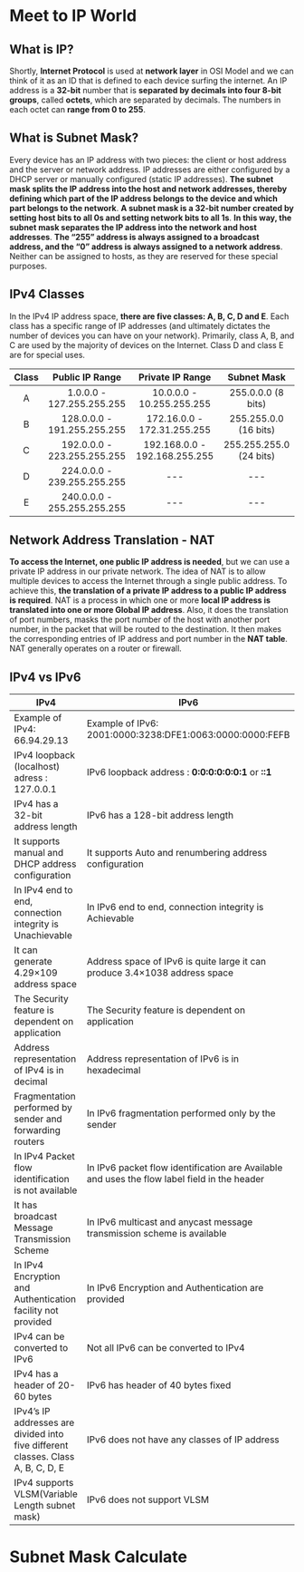 # Meet to IP World

## What is IP?

Shortly, **Internet Protocol** is used at **network layer** in OSI Model and we can think of it as an ID that is defined to each device surfing the internet. An IP address is a **32-bit** number that is **separated by decimals into four 8-bit groups**, called **octets**, which are separated by decimals. The numbers in each octet can **range from 0 to 255**.

## What is Subnet Mask?

Every device has an IP address with two pieces: the client or host address and the server or network address. IP addresses are either configured by a DHCP server or manually configured (static IP addresses). **The subnet mask splits the IP address into the host and network addresses, thereby defining which part of the IP address belongs to the device and which part belongs to the network**. **A subnet mask is a 32-bit number created by setting host bits to all 0s and setting network bits to all 1s**. **In this way, the subnet mask separates the IP address into the network and host addresses**. **The “255” address is always assigned to a broadcast address, and the “0” address is always assigned to a network address**. Neither can be assigned to hosts, as they are reserved for these special purposes.

## IPv4 Classes 

In the IPv4 IP address space, **there are five classes: A, B, C, D and E**. Each class has a specific range of IP addresses (and ultimately dictates the number of devices you can have on your network). Primarily, class A, B, and C are used by the majority of devices on the Internet. Class D and class E are for special uses.

|Class| Public IP Range | Private IP Range | Subnet Mask |
|:-:|:-:|:-:|:-:|
|A|1.0.0.0 - 127.255.255.255|10.0.0.0 - 10.255.255.255 | 255.0.0.0 (8 bits) |
|B|128.0.0.0 - 191.255.255.255|172.16.0.0 - 172.31.255.255|255.255.0.0 (16 bits)|
|C|192.0.0.0 - 223.255.255.255|192.168.0.0 - 192.168.255.255|255.255.255.0 (24 bits)|
|D|224.0.0.0 - 239.255.255.255|---|---|
|E|240.0.0.0 - 255.255.255.255|---|---|


## Network Address Translation - NAT

**To access the Internet, one public IP address is needed**, but we can use a private IP address in our private network. The idea of NAT is to allow multiple devices to access the Internet through a single public address. To achieve this, **the translation of a private IP address to a public IP address is required**. NAT is a process in which one or more **local IP address is translated into one or more Global IP address**. Also, it does the translation of port numbers, masks the port number of the host with another port number, in the packet that will be routed to the destination. It then makes the corresponding entries of IP address and port number in the **NAT table**. NAT generally operates on a router or firewall. 

## IPv4 vs IPv6

| IPv4 |IPv6 |
|---|---|
|Example of IPv4:  66.94.29.13|Example of IPv6: 2001:0000:3238:DFE1:0063:0000:0000:FEFB|
| IPv4 loopback (localhost) adress : 127.0.0.1 | IPv6 loopback address : **0:0:0:0:0:0:1** or **::1**|
|IPv4 has a 32-bit address length | IPv6 has a 128-bit address length|
|It supports manual and DHCP address configuration|It supports Auto and renumbering address configuration|
|In IPv4 end to end, connection integrity is Unachievable|In IPv6 end to end, connection integrity is Achievable|
|It can generate 4.29×109 address space|Address space of IPv6 is quite large it can produce 3.4×1038 address space|
|The Security feature is dependent on application|The Security feature is dependent on application|
|Address representation of IPv4 is in decimal	| Address representation of IPv6 is in hexadecimal|
|Fragmentation performed by sender and forwarding routers	|In IPv6 fragmentation performed only by the sender|
|In IPv4 Packet flow identification is not available| In IPv6 packet flow identification are Available and uses the flow label field in the header|
|It has broadcast Message Transmission Scheme	|In IPv6 multicast and anycast message transmission scheme is available|
|In IPv4 Encryption and Authentication facility not provided	|In IPv6 Encryption and Authentication are provided |
|IPv4 can be converted to IPv6| Not all IPv6 can be converted to IPv4|
IPv4 has a header of 20-60 bytes | IPv6 has header of 40 bytes fixed |
|IPv4’s  IP addresses are divided into five different classes. Class A, B, C, D, E| IPv6 does not have any classes of IP address|
|IPv4 supports VLSM(Variable Length subnet mask) | IPv6 does not support VLSM|	

# Subnet Mask Calculate
